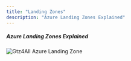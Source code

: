 ```yaml
---
title: "Landing Zones"
description: "Azure Landing Zones Explained" 
---
```


##### Azure Landing Zones Explained
![Gtz4All Azure Landing Zone](../../assets/azure-landing-zone-hierarchy.drawio)
